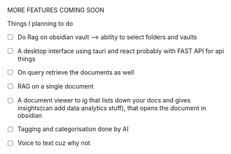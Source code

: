 MORE FEATURES COMING SOON

Things I planning to do

- [ ] Do Rag on obsidian vault --> ability to select folders and vaults
- [ ] A desktop interface using tauri and react probably with FAST API for api things
- [ ] On query retrieve the documents as well
- [ ] RAG on a single document
- [ ] A document viewer to ig that lists down your docs and gives insights(can add data analytics stuff), that opens the document in obsidian
- [ ] Tagging and categorisation done by AI
- [ ] Voice to text cuz why not

